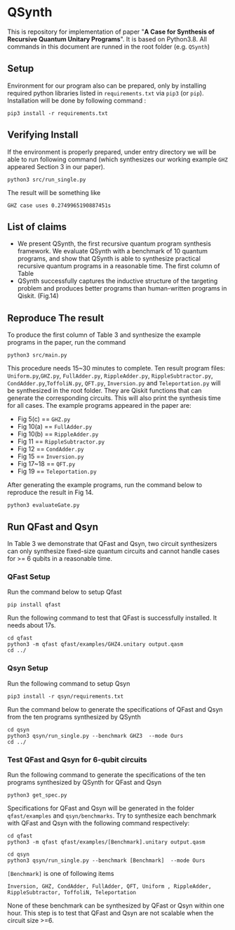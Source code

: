 # QSynth

This is repository for implementation of paper "**A Case for Synthesis of Recursive Quantum Unitary Programs**". It is based on Python3.8. All commands in this document are runned in the root folder (e.g. `QSynth`)

## Setup

Environment for our program also can be prepared, only by installing required python libraries listed in `requirements.txt` via `pip3` (or `pip`).
Installation will be done by following command :

```
pip3 install -r requirements.txt
```

## Verifying Install

If the environment is properly prepared, under entry directory we will be able to run following command (which synthesizes our working example `GHZ` appeared Section 3 in our paper).

```
python3 src/run_single.py
```
The result will be something like
```
GHZ case uses 0.2749965190887451s
```

## List of claims

- We present QSynth, the first recursive quantum program synthesis framework. We evaluate QSynth with a benchmark of 10 quantum programs, and show that QSynth is able to synthesize practical recursive quantum programs in a reasonable time. The first column of Table 
- QSynth successfully captures the inductive structure of the targeting problem and produces better
programs than human-written programs in Qiskit. (Fig.14)

## Reproduce The result
  
To produce the first column of Table 3 and synthesize the example programs in the paper, run the command
```
python3 src/main.py
```
This procedure needs 15~30 minutes to complete. Ten result program files: `Uniform.py`,`GHZ.py`, `FullAdder.py`, `RippleAdder.py`, `RippleSubtractor.py`, `CondAdder.py`,`ToffoliN.py`, `QFT.py`, `Inversion.py` and `Teleportation.py` will be synthesized in the root folder. They are Qiskit functions that can generate the corresponding circuits. This will also print the synthesis time for all cases. 
The example programs appeared in the paper are:

- Fig 5(c) == `GHZ.py`
- Fig 10(a) == `FullAdder.py`
- Fig 10(b) == `RippleAdder.py`
- Fig 11 == `RippleSubtractor.py`
- Fig 12 == `CondAdder.py`
- Fig 15 == `Inversion.py`
- Fig 17~18 == `QFT.py`
- Fig 19 == `Teleportation.py`

After generating the example programs, run the command below to reproduce the result in Fig 14.

```
python3 evaluateGate.py
```

## Run QFast and Qsyn

In Table 3 we demonstrate that QFast and Qsyn, two circuit synthesizers can only synthesize fixed-size quantum circuits and cannot handle cases for >= 6 qubits in a reasonable time.

### QFast Setup

Run the command below to setup Qfast
```
pip install qfast
```
Run the following command to test that QFast is successfully installed. It needs about 17s.
```
cd qfast
python3 -m qfast qfast/examples/GHZ4.unitary output.qasm
cd ../
```

### Qsyn Setup

Run the following command to setup Qsyn

```
pip3 install -r qsyn/requirements.txt
```

 Run the command below to generate the specifications of QFast and Qsyn from the ten programs synthesized by QSynth

```
cd qsyn
python3 qsyn/run_single.py --benchmark GHZ3  --mode Ours
cd ../
```

### Test QFast and Qsyn for 6-qubit circuits

Run the following command to generate the specifications of the ten programs synthesized by QSynth for QFast and Qsyn

```
python3 get_spec.py
```

Specifications for QFast and Qsyn will be generated in the folder `qfast/examples` and `qsyn/benchmarks`.
Try to synthesize each benchmark with QFast and Qsyn with the following command respectively:
```
cd qfast
python3 -m qfast qfast/examples/[Benchmark].unitary output.qasm
```
```
cd qsyn
python3 qsyn/run_single.py --benchmark [Benchmark]  --mode Ours
```
`[Benchmark]` is one of following items
```
Inversion, GHZ, CondAdder, FullAdder, QFT, Uniform , RippleAdder, RippleSubtractor, ToffoliN, Teleportation
```

None of these benchmark can be synthesized by QFast or Qsyn within one hour. This step is to test that QFast and Qsyn are not scalable when the circuit size >=6.